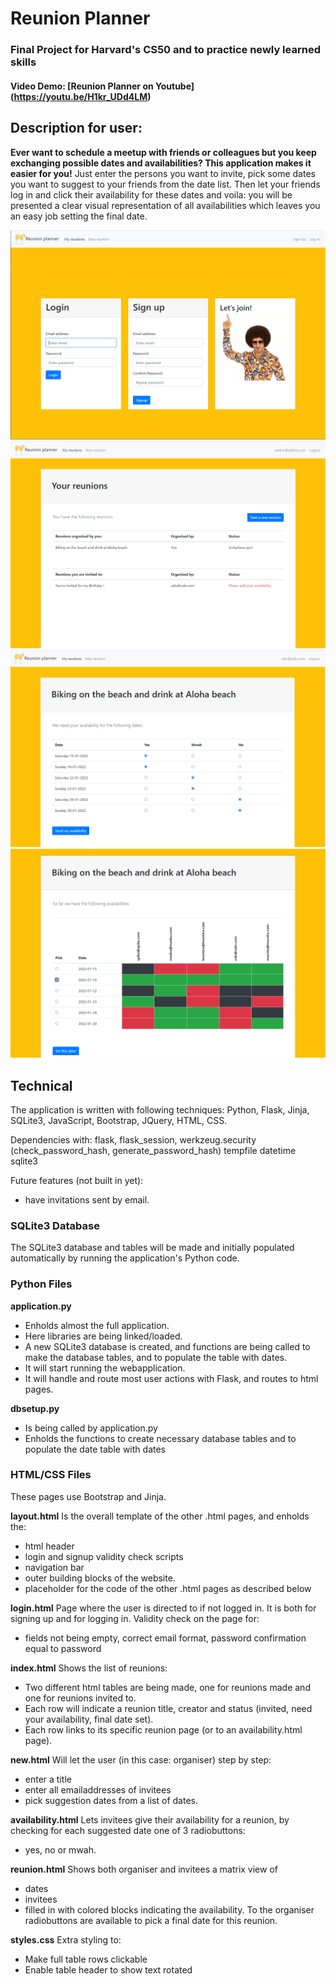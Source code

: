 # Reunion Planner
### Final Project for Harvard's CS50 and to practice newly learned skills
#### Video Demo:  [Reunion Planner on Youtube] (https://youtu.be/H1kr_UDd4LM)


## Description for user:

**Ever want to schedule a meetup with friends or colleagues but you keep exchanging possible dates and availabilities? This application makes it easier for you!**
Just enter the persons you want to invite, pick some dates you want to suggest to your friends from the date list.
Then let your friends log in and click their availability for these dates and voila: 
you will be presented a clear visual representation of all availabilities which leaves you an easy job setting the final date.

![image info](screenshots/login_dt.png)
![image info](screenshots/index_dt.png)
![image info](screenshots/availability_dt.png)
![image info](screenshots/reunion_dt.png)


## Technical

The application is written with following techniques:
Python, Flask, Jinja, SQLite3, JavaScript, Bootstrap, JQuery, HTML, CSS.

Dependencies with:
flask, flask_session, 
werkzeug.security (check_password_hash, generate_password_hash)
tempfile
datetime
sqlite3

Future features (not built in yet): 
- have invitations sent by email.

### SQLite3 Database
The SQLite3 database and tables will be made and initially populated automatically by running the application's Python code.

### Python Files

**application.py**
- Enholds almost the full application.
- Here libraries are being linked/loaded.
- A new SQLite3 database is created, and functions are being called to make the database tables, and to populate the table with dates.
- It will start running the webapplication.
- It will handle and route most user actions with Flask, and routes to html pages.

**dbsetup.py**
- Is being called by application.py
- Enholds the functions to create necessary database tables and to populate the date table with dates


### HTML/CSS Files
These pages use Bootstrap and Jinja.

**layout.html**
Is the overall template of the other .html pages, and enholds the:
- html header
- login and signup validity check scripts
- navigation bar
- outer building blocks of the website.
- placeholder for the code of the other .html pages as described below

**login.html**
Page where the user is directed to if not logged in.
It is both for signing up and for logging in.
Validity check on the page for:
- fields not being empty, correct email format, password confirmation equal to password

**index.html**
Shows the list of reunions:
- Two different html tables are being made, one for reunions made and one for reunions invited to.
- Each row will indicate a reunion title, creator and status (invited, need your availability, final date set).
- Each row links to its specific reunion page (or to an availability.html page).

**new.html**
Will let the user (in this case: organiser) step by step:
- enter a title
- enter all emailaddresses of invitees
- pick suggestion dates from a list of dates.

**availability.html**
Lets invitees give their availability for a reunion, by checking for each suggested date one of 3 radiobuttons:
- yes, no or mwah.

**reunion.html**
Shows both organiser and invitees a matrix view of
- dates
- invitees
- filled in with colored blocks indicating the availability.
To the organiser radiobuttons are available to pick a final date for this reunion.

**styles.css**
Extra styling to:
- Make full table rows clickable
- Enable table header to show text rotated








